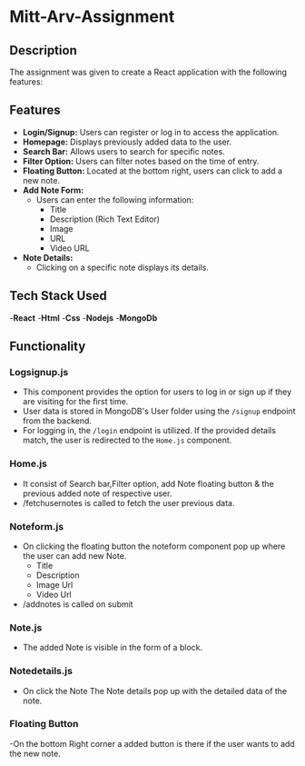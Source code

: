 # Mitt-Arv-Assignment

## Description
The assignment was given to create a React application with the following features:

## Features
- **Login/Signup:** Users can register or log in to access the application.
- **Homepage:** Displays previously added data to the user.
- **Search Bar:** Allows users to search for specific notes.
- **Filter Option:** Users can filter notes based on the time of entry.
- **Floating Button:** Located at the bottom right, users can click to add a new note.
- **Add Note Form:**
  - Users can enter the following information:
    - Title
    - Description (Rich Text Editor)
    - Image
    - URL
    - Video URL
- **Note Details:**
  - Clicking on a specific note displays its details.
## Tech Stack Used
-**React**
-**Html**
-**Css**
-**Nodejs**
-**MongoDb**
## Functionality

### Logsignup.js
- This component provides the option for users to log in or sign up if they are visiting for the first time.
- User data is stored in MongoDB's User folder using the `/signup` endpoint from the backend.
- For logging in, the `/login` endpoint is utilized. If the provided details match, the user is redirected to the `Home.js` component.
### Home.js
- It consist of Search bar,Filter option, add Note floating button & the previous added note of respective user.
- /fetchusernotes is called to fetch the user previous data.

### Noteform.js
- On clicking the floating button the noteform component pop up where the user can add new Note.
  - Title
  - Description
  - Image Url
  - Video Url
- /addnotes is called on submit

### Note.js
- The added Note is visible in the form of a block.
### Notedetails.js
- On click the Note The Note details pop up with the detailed data of the note.
### Floating Button
-On the bottom Right corner a added button is there if the user wants to add the new note.

